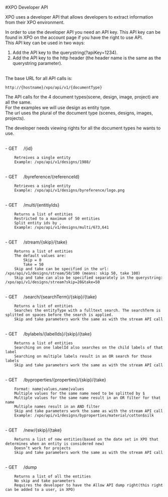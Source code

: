 ﻿#XPO Developer API

XPO uses a developer API that allows developers to extract information from their XPO environment.

In order to use the developer API you need an API key. This API key can be found in XPO on the account page if you have the right to use API.<br />
This API key can be used in two ways:

1.	Add the API key to the querystring(?apiKey=1234).
2.	Add the API key to the http header (the header name is the same as the querystring parameter).

<br />
The base URL for all API calls is: <br />

	http://{hostname}/xpo/api/v1/{documentType}

The API calls for the 4 document types(scene, design, image, project) are all the same.<br />
For the examples we will use design as entity type. <br />
The url uses the plural of the document type (scenes, designs, images, projects).

The developer needs viewing rights for all the document types he wants to use.

<br />
- GET &nbsp;&nbsp;&nbsp; /{id}

		Retreives a single entity
		Example: /xpo/api/v1/designs/1988/
<br />
- GET &nbsp;&nbsp;&nbsp; /byreference/{referenceId}

		Retrieves a single entity
		Example: /xpo/api/v1/designs/byreference/logo.png
<br />
- GET &nbsp;&nbsp;&nbsp; /multi/{entitiyIds}

		Returns a list of entities
		Restricted to a maximum of 50 entities
		Split entity ids by ,
		Example: /xpo/api/v1/designs/multi/673,641
<br />
- GET &nbsp;&nbsp;&nbsp; /stream/{skip}/{take}

		Returns a list of entities
		The default values are:
			Skip = 0
			Take = 50
		Skip and take can be specified in the url: /xpo/api/v1/designs/stream/50/100 (means: skip 50, take 100)
		Skip and take can also be specified separately in the querystring: /xpo/api/v1/designs/stream?skip=20&take=50
<br />
- GET &nbsp;&nbsp;&nbsp; /search/{searchTerm}/{skip}/{take}

		Returns a list of entities
		Searches the entityType with a fulltext search. The searchTerm is splitted on spaces before the search is applied.
		Skip and take parameters work the same as with the stream API call
<br />
- GET &nbsp;&nbsp;&nbsp; /bylabels/{labelIds}/{skip}/{take}

		Returns a list of entities
		Searching on one labelId also searches on the child labels of that label
		Searching on multiple labels result in an OR search for those labels
		Skip and take parameters work the same as with the stream API call
<br />
- GET &nbsp;&nbsp;&nbsp; /byproperties/{properties}/{skip}/{take}

		Format: name|values,name|values
		Multiple values for the same name need to be splitted by $
		Multiple values for the same name result in an OR filter for that name
		Multiple names result in an AND filter
		Skip and take parameters work the same as with the stream API call
		Example: /xpo/api/v1/designs/byproperties/material/cotton$silk
<br />
- GET &nbsp;&nbsp;&nbsp; /new/{skip}/{take}

		Returns a list of new entities(based on the date set in XPO that determines when an entity is considered new)
		Doesn’t work for projects
		Skip and take parameters work the same as with the stream API call
<br />
- GET &nbsp;&nbsp;&nbsp; /dump

		Returns a list of all the entities
		No skip and take parameters
		Requires the developer to have the Allow API dump right(this right can be added to a user, in XPO)
